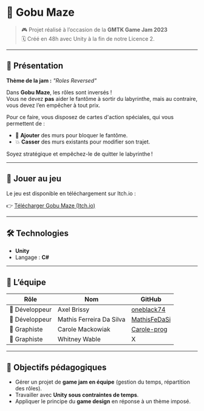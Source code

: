# 👻 Gobu Maze

> 🎮 Projet réalisé à l’occasion de la **GMTK Game Jam 2023**  
> 🗓️ Créé en 48h avec Unity à la fin de notre Licence 2.

---

## 📖 Présentation

**Thème de la jam :** _"Roles Reversed"_

Dans **Gobu Maze**, les rôles sont inversés !  
Vous ne devez **pas** aider le fantôme à sortir du labyrinthe, mais au contraire, vous devez l’en empêcher à tout prix.

Pour ce faire, vous disposez de cartes d'action spéciales, qui vous permettent de :

- 🧱 **Ajouter** des murs pour bloquer le fantôme.
- 💥 **Casser** des murs existants pour modifier son trajet.

Soyez stratégique et empêchez-le de quitter le labyrinthe !

---

## 🚀 Jouer au jeu

Le jeu est disponible en téléchargement sur Itch.io :

👉 [Télécharger Gobu Maze (Itch.io)](https://oneblack74.itch.io/gobu-maze)

---

## 🛠️ Technologies

- **Unity**
- Langage : **C#**

---

## 👥 L’équipe

| Rôle | Nom | GitHub |
|------|-----|--------|
| 🎲 Développeur | Axel Brissy | [oneblack74](https://github.com/oneblack74) |
| 🎲 Développeur | Mathis Ferreira Da Silva | [MathisFeDaSi](https://github.com/MathisFeDaSi) |
| 🎨 Graphiste | Carole Mackowiak | [Carole-prog](https://github.com/Carole-prog) |
| 🎨 Graphiste | Whitney Wable | X |

---

## 🎯 Objectifs pédagogiques

- Gérer un projet de **game jam en équipe** (gestion du temps, répartition des rôles).
- Travailler avec **Unity sous contraintes de temps**.
- Appliquer le principe du **game design** en réponse à un thème imposé.


